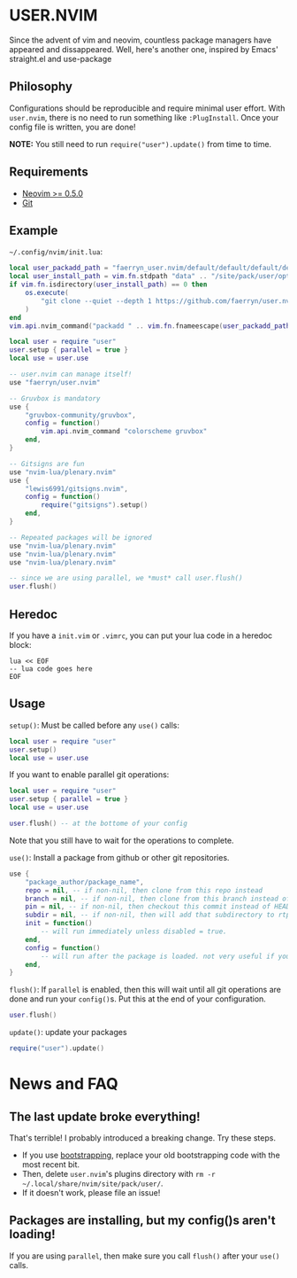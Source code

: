 # USER.NVIM
Since the advent of vim and neovim, countless package managers have appeared and dissappeared.
Well, here's another one, inspired by Emacs' straight.el and use-package

## Philosophy
Configurations should be reproducible and require minimal user effort.
With `user.nvim`, there is no need to run something like `:PlugInstall`.
Once your config file is written, you are done!

**NOTE:** You still need to run `require("user").update()` from time to time.

## Requirements
- [Neovim >= 0.5.0](https://neovim.io/)
- [Git](https://git-scm.com/)

## Example
`~/.config/nvim/init.lua`:

```lua
local user_packadd_path = "faerryn_user.nvim/default/default/default/default"
local user_install_path = vim.fn.stdpath "data" .. "/site/pack/user/opt/" .. user_packadd_path
if vim.fn.isdirectory(user_install_path) == 0 then
    os.execute(
        "git clone --quiet --depth 1 https://github.com/faerryn/user.nvim.git " .. vim.fn.shellescape(user_install_path)
    )
end
vim.api.nvim_command("packadd " .. vim.fn.fnameescape(user_packadd_path))

local user = require "user"
user.setup { parallel = true }
local use = user.use

-- user.nvim can manage itself!
use "faerryn/user.nvim"

-- Gruvbox is mandatory
use {
    "gruvbox-community/gruvbox",
    config = function()
        vim.api.nvim_command "colorscheme gruvbox"
    end,
}

-- Gitsigns are fun
use "nvim-lua/plenary.nvim"
use {
    "lewis6991/gitsigns.nvim",
    config = function()
        require("gitsigns").setup()
    end,
}

-- Repeated packages will be ignored
use "nvim-lua/plenary.nvim"
use "nvim-lua/plenary.nvim"
use "nvim-lua/plenary.nvim"

-- since we are using parallel, we *must* call user.flush()
user.flush()
```

## Heredoc
If you have a `init.vim` or `.vimrc`, you can put your lua code in a heredoc block:

```
lua << EOF
-- lua code goes here
EOF
```

## Usage
`setup()`: Must be called before any `use()` calls:
```lua
local user = require "user"
user.setup()
local use = user.use
```

If you want to enable parallel git operations:
```lua
local user = require "user"
user.setup { parallel = true }
local use = user.use

user.flush() -- at the bottome of your config
```
Note that you still have to wait for the operations to complete.

`use()`: Install a package from github or other git repositories.
```lua
use {
    "package_author/package_name",
    repo = nil, -- if non-nil, then clone from this repo instead
    branch = nil, -- if non-nil, then clone from this branch instead of default branch
    pin = nil, -- if non-nil, then checkout this commit instead of HEAD
    subdir = nil, -- if non-nil, then will add that subdirectory to rtp
    init = function()
        -- will run immediately unless disabled = true.
    end,
    config = function()
        -- will run after the package is loaded. not very useful if you don't have `parallel` enabled.
    end,
}
```

`flush()`: If `parallel` is enabled, then this will wait until all git operations are done and run your `config()`s.
Put this at the end of your configuration.
```lua
user.flush()
```

`update()`: update your packages
```lua
require("user").update()
```

# News and FAQ
## The last update broke everything!
That's terrible! I probably introduced a breaking change. Try these steps.
- If you use [bootstrapping](#bootstrap-usernvim), replace your old bootstrapping code with the most recent bit.
- Then, delete `user.nvim`'s plugins directory with `rm -r ~/.local/share/nvim/site/pack/user/`.
- If it doesn't work, please file an issue!
## Packages are installing, but my config()s aren't loading!
If you are using `parallel`, then make sure you call `flush()` after your `use()` calls.
